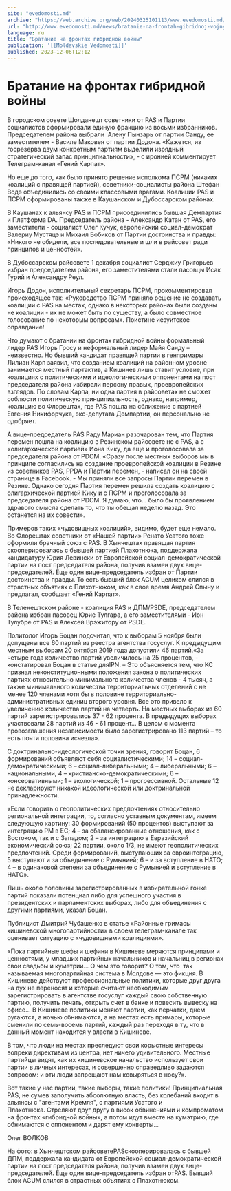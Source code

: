 ```yaml
---
site: "evedomosti.md"
archive: "https://web.archive.org/web/20240325101113/www.evedomosti.md/news/bratanie-na-frontah-gibridnoj-vojny"
url: "http://www.evedomosti.md/news/bratanie-na-frontah-gibridnoj-vojny"
language: ru
title: "Братание на фронтах гибридной войны"
publication: '[[Moldavskie Vedomosti]]'
published: 2023-12-06T12:12
---
```


# Братание на фронтах гибридной войны

В городском совете Шолданешт советники от PAS и Партии социалистов сформировали единую фракцию из восьми избранников. Председателем района выбрали  Алену Пынзарь от партии Санду, ее заместителем - Василе Маковея от партии Додона. «Кажется, из госрезерва двум конкретным партиям выделили изрядный стратегический запас принципиальности», - с иронией комментирует Телеграм-канал «Гений Карпат».

Но еще до того, как было принято решение исполкома ПСРМ (никаких коалиций с правящей партией), советники-социалисты района Штефан Водэ объединились со своими классовыми врагами. Коалиции PAS и ПСРМ сформированы также в Каушанском и Дубоссарском районах.

В Каушанах к альянсу PAS и ПСРМ присоединились бывшая Демпартия и Платформа DA. Председатель района - Александр Катан от PAS, его заместители - социалист Олег Кучук, европейский социал-демократ Валериу Мустяцэ и Михаил Бобиков от Партии достоинства и правды: «Никого не обидели, все последовательные и шли в райсовет ради принципов и ценностей».

В Дубоссарском райсовете 1 декабря социалист Серджиу Григорьев избран председателем района, его заместителями стали пасовцы Исак Гурий и Александру Реул.

Игорь Додон, исполнительный секретарь ПСРМ, прокомментировал происходящее так: «Руководство ПСРМ приняло решение не создавать коалиции с PAS на местах, однако в некоторых районах были созданы не коалиции - их не может быть по существу, а было совместное голосование по некоторым вопросам». Поистине иезуитское оправдание!

Что думают о братании на фронтах гибридной войны формальный лидер PAS Игорь Гросу и неформальный лидер Майя Санду – неизвестно. Но бывший кандидат правящей партии в генпримары Лилиан Карп заявил, что созданием коалиций на районном уровне занимается местный партактив, а Кишинев лишь ставит условие, при коалициях с политическими и идеологическими оппонентами на пост председателя района избирали персону правых, проевропейских взглядов. По словам Карпа, ни одна партия в райсоветах не сможет соблюсти политическую принципиальность, однако, например, коалицию во Флорештах, где PAS пошла на сближение с партией Евгения Никифорчука, экс-депутата Демпартии, он персонально не одобряет.

А вице-председатель PAS Раду Мариан разочарован тем, что Партия перемен пошла на коалицию в Резинском райсовете не с PAS, а с «олигархической партией» Иона Кику, да еще и проголосовала за председателя района от PDCМ. «Сразу после местных выборов мы в принципе согласились на создание проевропейской коалиции в Резине из советников PAS, PPDA и Партии перемен, - написал он на своей странице в Facebook. - Мы приняли все запросы Партии перемен в Резине. Однако сегодня Партия перемен решила создать коалицию с олигархической партией Кику и с ПСРМ и проголосовала за председателя района от PDCM. Я думаю, что… было бы проявлением здравого смысла сделать то, что ты обещал неделю назад. Это останется на их совести».

Примеров таких «чудовищных коалиций», видимо, будет еще немало. Во Флорештах советники от «Нашей партии» Ренато Усатого тоже оформили брачный союз с PAS. В Хынчештах правящая партия скооперировалась с бывшей партией Плахотнюка, поддержала кандидатуру Юрия Левински от Европейской социал-демократической партии на пост председателя района, получив взамен двух вице-председателей. Еще один вице-председатель избран от Партии достоинства и правды. То есть бывший блок ACUM целиком слился в страстных объятиях с Плахотнюком, как в свое время Андрей Спыну и предлагал, сообщает «Гений Карпат».

В Теленештском районе - коалиция PAS и ДПМ/PSDE, председателем района избран пасовец Юрие Тулгара, а его заместителями - Ион Тулубре от PAS и Алексей Врэжитору от PSDE.

Политолог Игорь Боцан подсчитал, что к выборам 5 ноября были допущены все 60 партий из реестра агентства госуслуг. К предыдущим местным выборам 20 октября 2019 года допустили 46 партий.«За четыре года количество партий увеличилось на 25 процентов, - констатировал Боцан в статье дляIPN. – Это объясняется тем, что КС признал неконституционными положения закона о политических партиях относительно минимального количества членов - 4 тысяч, а также минимального количества территориальных отделений с не менее 120 членами хотя бы в половине территориально-административных единиц второго уровня. Все это привело к увеличению количества партий на четверть. На местных выборах из 60 партий зарегистрировались 37 - 62 процента. В предыдущих выборах участвовали 28 партий из 46 - 61 процент… В целом с момента провозглашения независимости было зарегистрировано 113 партий – то есть почти половина исчезла».

С доктринально-идеологической точки зрения, говорит Боцан, 6 формирований объявляют себя социалистическими; 14 – социал-демократическими; 6 – социал-либеральными; 4 – либеральными; 6 – национальными, 4 – христианско-демократическими; 6 – консервативными; 1 – экологической; 1 – прогрессивной. Остальные 12 не декларируют никакой идеологической или доктринальной принадлежности.

«Если говорить о геополитических предпочтениях относительно региональной интеграции, то, согласно уставным документам, имеем следующую картину: 30 формирований (50 процентов) выступают за интеграцию РМ в ЕС; 4 – за сбалансированные отношения, как с Востоком, так и с Западом; 2 – за интеграцию в Евразийский экономический союз; 22 партии, около 1/3, не имеют геополитических предпочтений. Среди формирований, выступающих за евроинтеграцию, 5 выступают и за объединение с Румынией; 6 – и за вступление в НАТО; 4 – в одинаковой степени за объединение с Румынией и вступление в НАТО».

Лишь около половины зарегистрированных в избирательной гонке партий показали потенциал либо для успешного участия в президентских и парламентских выборах, либо для объединения с другими партиями, указал Боцан.

Публицист Дмитрий Чубашенко в статье «Районные гримасы кишиневской многопартийности» в своем телеграм-канале так оценивает ситуацию с «чудовищными коалициями».

«Пока партийные шефы и шефини в Кишиневе меряются принципами и ценностями, у младших партийных начальников и начальниц в регионах свои свадьбы и кумэтрии… О чем это говорит? О том, что  так называемая многопартийная система в Молдове — это фикция. В Кишиневе действуют профессиональные политики, которые друг друга на дух не переносят и которые считают необходимым зарегистрировать в агентстве госуслуг каждый свою собственную партию, получить печать, открыть счет в банке и повесить вывеску на офисе… В Кишиневе политики меняют партии, как перчатки, днем ругаются, а ночью обнимаются, а на местах есть примары, которые сменили по семь-восемь партий, каждый раз переходя в ту, что в данный момент находится у власти в Кишиневе.

В том, что люди на местах преследуют свои корыстные интересы вопреки директивам из центра, нет ничего удивительного. Местные партийцы видят, как их кишиневское начальство использует свои партии в личных интересах, и совершенно справедливо задаются вопросом: и эти люди запрещают нам ковыряться в носу?».

Вот такие у нас партии, такие выборы, такие политики! Принципиальная PAS, не сумев заполучить абсолютную власть, без колебаний входит в альянсы с "агентами Кремля", с партиями Усатого и Плахотнюка. Стреляют друг другу в висок обвинениями и компроматом на фронтах «гибридной войны», а потом идут вместе на кумэтрию, где обнимаются с оппонентом и дарят ему конверты…

Олег ВОЛКОВ

На фото: в Хынчештском райсоветеPASскооперировалась с бывшей ДПМ, поддержала кандидата от Европейской социал-демократической партии на пост председателя района, получив взамен двух вице-председателей. Еще один вице-председатель избран отPAS. Бывший блок ACUM слился в страстных объятиях с Плахотнюком.